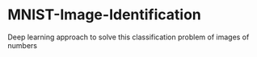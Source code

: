 # MNIST-Image-Identification
Deep learning approach to solve this classification problem of images of numbers
